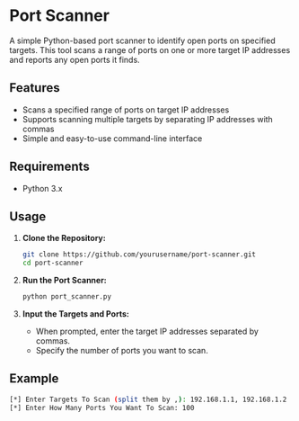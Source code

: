 # Port Scanner

A simple Python-based port scanner to identify open ports on specified targets. This tool scans a range of ports on one or more target IP addresses and reports any open ports it finds.

## Features

- Scans a specified range of ports on target IP addresses
- Supports scanning multiple targets by separating IP addresses with commas
- Simple and easy-to-use command-line interface

## Requirements

- Python 3.x

## Usage

1. **Clone the Repository:**

    ```sh
    git clone https://github.com/yourusername/port-scanner.git
    cd port-scanner
    ```

2. **Run the Port Scanner:**

    ```sh
    python port_scanner.py
    ```

3. **Input the Targets and Ports:**

    - When prompted, enter the target IP addresses separated by commas.
    - Specify the number of ports you want to scan.

## Example

```sh
[*] Enter Targets To Scan (split them by ,): 192.168.1.1, 192.168.1.2
[*] Enter How Many Ports You Want To Scan: 100

